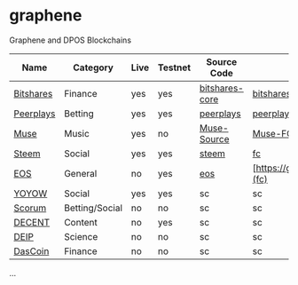 # graphene
Graphene and DPOS Blockchains

| Name | Category | Live | Testnet | Source Code | FC
| --- | --- | --- | --- | --- | --- |
| [Bitshares](https://bitshares.org/) | Finance | yes | yes | [bitshares-core](https://github.com/bitshares/bitshares-core) | [bitshares-fc](https://github.com/bitshares/bitshares-fc) |
| [Peerplays](https://www.peerplays.com/) | Betting | yes | yes | [peerplays](https://github.com/PBSA/peerplays) | [peerplays-fc](https://github.com/PBSA/peerplays-fc) |
| [Muse](http://museblockchain.com/) | Music | yes | no | [Muse-Source](https://github.com/themuseblockchain/Muse-Source) | [Muse-FC](https://github.com/themuseblockchain/Muse-FC) |
| [Steem](http://steemit.com/) | Social | yes | yes | [steem](https://github.com/steemit/steem) | [fc](https://github.com/steemit/fc) |
| [EOS](https://eos.io/) | General | no | yes | [eos](https://github.com/EOSIO/eos) | [https://github.com/EOSIO/eos/tree/master/libraries/fc](fc) |
| [YOYOW](https://yoyow.org/) | Social | yes | yes | sc | sc |
| [Scorum](https://scorumcoins.com/) | Betting/Social | no | no | sc | sc |
| [DECENT](https://decent.ch/) | Content | no | yes | sc | sc |
| [DEIP](http://deip.world/) | Science | no | no | sc | sc |
| [DasCoin](https://dascoin.com) | Finance | no | no | sc | sc |




...
